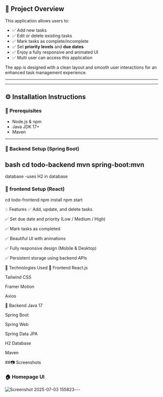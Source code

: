 

## 🚀 Project Overview

This application allows users to:

- ✅ Add new tasks
- ✅ Edit or delete existing tasks
- ✅ Mark tasks as complete/incomplete
- ✅ Set **priority levels** and **due dates**
- ✅ Enjoy a fully responsive and animated UI
- ✅ Multi user can access this application

The app is designed with a clean layout and smooth user interactions for an enhanced task management experience.

----------------

---

## ⚙️ Installation Instructions

### 🧩 Prerequisites
- Node.js & npm
- Java JDK 17+
- Maven

---

### 🔧 Backend Setup (Spring Boot)

bash
cd todo-backend
mvn spring-boot:mvn
--------------
database
-uses H2 in database

### 🔧 frontend Setup (React)
cd todo-frontend
npm install
npm start


💡 Features
✅ Add, update, and delete tasks

✅ Set due date and priority (Low / Medium / High)

✅ Mark tasks as completed

✅ Beautiful UI with animations

✅ Fully responsive design (Mobile & Desktop)

✅ Persistent storage using backend APIs



🧪 Technologies Used
🔷 Frontend
React.js

Tailwind CSS

Framer Motion

Axios

🔶 Backend
Java 17

Spring Boot

Spring Web

Spring Data JPA

H2 Database

Maven


 


##📷 Screenshots

### 🏠 Homepage UI
![Screenshot 2025-07-03 155823](https://github.com/user-attachments/assets/0bb155c2-cffc-4e0c-b686-a3061275d545)---
























